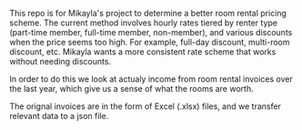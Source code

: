 This repo is for Mikayla's project to determine a better room rental pricing scheme.  The current method involves hourly rates tiered by renter type (part-time member,  full-time member, non-member), and various discounts when the price seems too high.  For example, full-day discount, multi-room discount, etc.  Mikayla wants a more consistent rate scheme that works without needing discounts.

In order to do this we look at actualy income from room rental invoices over the last year, which give us a sense of what the rooms are worth.

The orignal invoices are in the form of Excel (.xlsx) files, and we transfer relevant data to a json file.